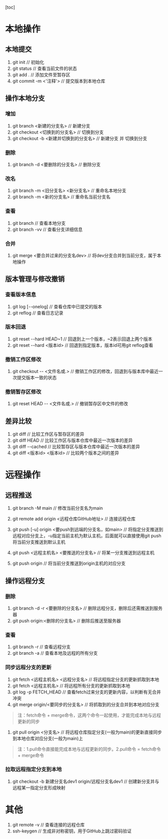[toc]
# 本地操作
## 本地提交
1. git init // 初始化
2. git status // 查看当前文件的状态
3. git add . // 添加文件至暂存区
4. git commit -m <'注释'> // 提交版本到本地仓库

## 操作本地分支
### 增加
1. git branch <新建的分支名> // 新建分支
2. git checkout <切换到的分支名> // 切换到分支
3. git checkout -b <新建并切换到的分支名>  // 新建分支 并 切换到分支
### 删除
1. git branch -d <要删除的分支名> // 删除分支
### 改名
1. git branch -m <旧分支名> <新分支名> // 重命名本地分支
2. git branch -m <新的分支名> // 重命名当前分支名
### 查看
1. git branch // 查看本地分支
2. git branch -vv // 查看分支详细信息
### 合并
1. git merge <要合并过来的分支名dev> // 将dev分支合并到当前分支，属于本地操作


## 版本管理与修改撤销
### 查看版本信息
1. git log [--onelog] // 查看仓库中已提交的版本
2. git reflog // 查看日志记录
### 版本回退
1. git reset --hard HEAD~1  // 回退到上一个版本，~2表示回退上两个版本
2. git reset --hard <版本id> // 回退到指定版本，版本id可用git reflog查看
### 撤销工作区修改
1. git checkout -- <文件名或.> // 撤销工作区的修改，回退到与版本库中最近一次提交版本一致的状态
### 撤销暂存区修改
1. git reset HEAD -- <文件名或.> // 撤销暂存区中文件的修改

## 差异比较
1. git diff // 比较工作区与暂存区的差异
2. git diff HEAD // 比较工作区与版本仓库中最近一次版本的差异
3. git diff --cached // 比较暂存区与版本仓库中最近一次版本的差异
4. git diff <版本id> <版本id> // 比较两个版本之间的差异


# 远程操作
## 远程推送
1. git branch -M main // 修改当前分支名为main
2. git remote add origin <远程仓库GitHub地址> // 连接远程仓库
3. git push [-u] origin <要push到远端的分支名，如main> // 将指定分支推送到远程对应分支上，-u指定当前主机为默认主机，后面就可以直接使用git push将当前分支推送到默认主机

1. git push <远程主机名> <要推送的分支名> // 将某一分支推送到远程主机
2. git push origin // 将当前分支推送到origin主机的对应分支

## 操作远程分支
### 删除
1. git branch -d -r <要删除的分支名> // 删除远程分支，删除后还需推送到服务器
2. git push origin:<删除的分支名> // 删除后推送至服务器
### 查看
1. git branch -r // 查看远程分支
2. git branch -a // 查看本地及远程的所有分支
### 同步远程分支的更新
1. git fetch <远程主机名> <远程分支名> // 将远程指定分支的更新抓取到本地
2. git fetch <远程主机名> // 将远程所有分支的更新抓取到本地
3. git log -p FETCH_HEAD // 查看fetch过来分支的更新内容，以判断有无合并冲突
4. git merge origin/<要同步的分支名> // 将抓取到的分支合并到本地对应分支
>注：fetch命令 + merge命令，这两个命令一起使用，才能完成本地与远程更新的同步
1. git pull origin <分支名> // 将远程仓库指定分支(一般为main)的更新直接同步到本地仓库对应分支(一般为main)上
>注：1.pull命令直接能完成本地与远程更新的同步。2.pull命令 = fetch命令 + merge命令
### 拉取远程指定分支到本地
1. git checkout -b 新建分支名dev1 origin/远程分支名dev1 // 创建新分支并与远程某一指定分支形成映射
# 其他
1. git remote -v // 查看连接的远程仓库
2. ssh-keygen // 生成非对称密钥，用于GitHub上跳过密码验证

